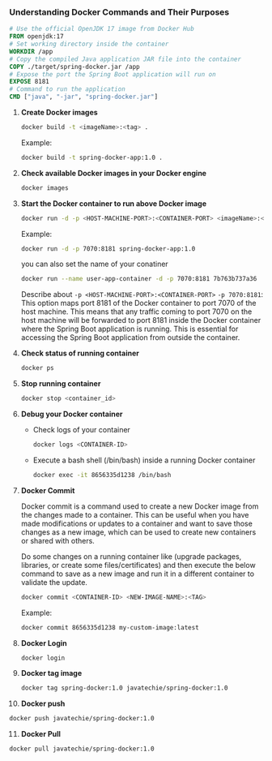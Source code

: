 ### Understanding Docker Commands and Their Purposes

```Dockerfile
# Use the official OpenJDK 17 image from Docker Hub
FROM openjdk:17
# Set working directory inside the container
WORKDIR /app
# Copy the compiled Java application JAR file into the container
COPY ./target/spring-docker.jar /app
# Expose the port the Spring Boot application will run on
EXPOSE 8181
# Command to run the application
CMD ["java", "-jar", "spring-docker.jar"]
```

1. **Create Docker images**

   ```bash
   docker build -t <imageName>:<tag> .
   ```

   Example: 

   ```bash
   docker build -t spring-docker-app:1.0 .
   ```

2. **Check available Docker images in your Docker engine**

   ```bash
   docker images
   ```   

3. **Start the Docker container to run above Docker image**

   ```bash
   docker run -d -p <HOST-MACHINE-PORT>:<CONTAINER-PORT> <imageName>:<tag>
   ```

   Example:

   ```bash
   docker run -d -p 7070:8181 spring-docker-app:1.0
   ```

   you can also set the name of your conatiner
   ```bash
   docker run --name user-app-container -d -p 7070:8181 7b763b737a36
   ```

   Describe about `-p <HOST-MACHINE-PORT>:<CONTAINER-PORT>`
   `-p 7070:8181`: This option maps port 8181 of the Docker container to port 7070 of the host machine. This means that any traffic coming to port 7070 on the host machine will be forwarded to port 8181 inside the Docker container where the Spring Boot application is running. This is essential for accessing the Spring Boot application from outside the container.

5. **Check status of running container**

   ```bash
   docker ps
   ```

6. **Stop running container**

   ```bash
   docker stop <container_id>
   ```

7. **Debug your Docker container**

   - Check logs of your container

     ```bash
     docker logs <CONTAINER-ID>
     ```

   - Execute a bash shell (/bin/bash) inside a running Docker container

     ```bash
     docker exec -it 8656335d1238 /bin/bash
     ```

8. **Docker Commit**

   Docker commit is a command used to create a new Docker image from the changes made to a container. This can be useful when you have made modifications or updates to a container and want to save those changes as a new image, which can be used to create new containers or shared with others.

   Do some changes on a running container like (upgrade packages, libraries, or create some files/certificates) and then execute the below command to save as a new image and run it in a different container to validate the update.

   ```bash
   docker commit <CONTAINER-ID> <NEW-IMAGE-NAME>:<TAG>
   ```

   Example:

   ```bash
   docker commit 8656335d1238 my-custom-image:latest
   ```

9. **Docker Login**
   ```bash
   docker login
   ```
10. **Docker tag image**
     ```bash
     docker tag spring-docker:1.0 javatechie/spring-docker:1.0
    ```
11. **Docker push**
   ```bash
   docker push javatechie/spring-docker:1.0
   ```
11. **Docker Pull**
   ```bash
   docker pull javatechie/spring-docker:1.0
   ```

